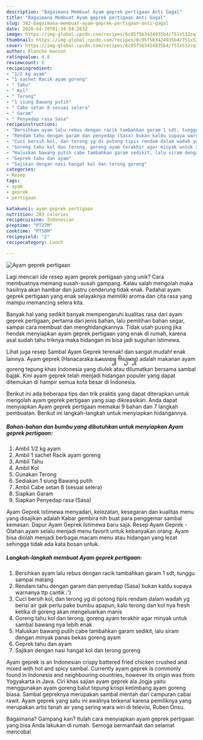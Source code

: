 ```yaml
---
description: "Bagaimana Membuat Ayam geprek pertigaan Anti Gagal"
title: "Bagaimana Membuat Ayam geprek pertigaan Anti Gagal"
slug: 382-bagaimana-membuat-ayam-geprek-pertigaan-anti-gagal
date: 2020-04-28T01:34:54.263Z
image: https://img-global.cpcdn.com/recipes/6c05f5b3424935b4/751x532cq70/ayam-geprek-pertigaan-foto-resep-utama.jpg
thumbnail: https://img-global.cpcdn.com/recipes/6c05f5b3424935b4/751x532cq70/ayam-geprek-pertigaan-foto-resep-utama.jpg
cover: https://img-global.cpcdn.com/recipes/6c05f5b3424935b4/751x532cq70/ayam-geprek-pertigaan-foto-resep-utama.jpg
author: Blanche Hanson
ratingvalue: 4.8
reviewcount: 6
recipeingredient:
- "1/2 kg ayam"
- "1 sachet Racik ayam goreng"
- " Tahu"
- " Kol"
- " Terong"
- "1 siung Bawang putih"
- " Cabe setan 8 sesuai selera"
- " Garam"
- " Penyedap rasa Sasa"
recipeinstructions:
- "Bersihkan ayam lalu rebus dengan racik tambahkan garam 1 sdt, tunggu sampai matang"
- "Rendam tahu dengan garam dan penyedap (Sasa) bukan kaldu supaya warnanya ttp cantik :&#39;)"
- "Cuci bersih kol, dan terong yg di potong tipis rendam dalam wadah yg berisi air gak perlu pake bumbu apapun, kalo terong dan kol nya fresh ketika di goreng akan mengeluarkan manis"
- "Goreng tahu kol dan terong, goreng ayam terakhir agar minyak untuk sambal bawang nya lebih enak"
- "Haluskan bawang putih cabe tambahkan garam sedikit, lalu siram dengan minyak panas bekas goreng ayam"
- "Geprek tahu dan ayam"
- "Sajikan dengan nasi hangat kol dan terong goreng"
categories:
- Resep
tags:
- ayam
- geprek
- pertigaan

katakunci: ayam geprek pertigaan 
nutrition: 283 calories
recipecuisine: Indonesian
preptime: "PT27M"
cooktime: "PT50M"
recipeyield: "2"
recipecategory: Lunch

---
```



![Ayam geprek pertigaan](https://img-global.cpcdn.com/recipes/6c05f5b3424935b4/751x532cq70/ayam-geprek-pertigaan-foto-resep-utama.jpg)

Lagi mencari ide resep ayam geprek pertigaan yang unik? Cara membuatnya memang susah-susah gampang. Kalau salah mengolah maka hasilnya akan hambar dan justru cenderung tidak enak. Padahal ayam geprek pertigaan yang enak selayaknya memiliki aroma dan cita rasa yang mampu memancing selera kita.

Banyak hal yang sedikit banyak mempengaruhi kualitas rasa dari ayam geprek pertigaan, pertama dari jenis bahan, lalu pemilihan bahan segar, sampai cara membuat dan menghidangkannya. Tidak usah pusing jika hendak menyiapkan ayam geprek pertigaan yang enak di rumah, karena asal sudah tahu triknya maka hidangan ini bisa jadi suguhan istimewa.

Lihat juga resep Sambal Ayam Geprek terenak! dan sangat mudah! enak lainnya. Ayam geprek (Hanacaraka:ꦄꦪꦩ꧀ ꦒꦼꦥꦽꦏ꧀) adalah makanan ayam goreng tepung khas Indonesia yang diulek atau dilumatkan bersama sambal bajak. Kini ayam geprek telah menjadi hidangan populer yang dapat ditemukan di hampir semua kota besar di Indonesia.


Berikut ini ada beberapa tips dan trik praktis yang dapat diterapkan untuk mengolah ayam geprek pertigaan yang siap dikreasikan. Anda dapat menyiapkan Ayam geprek pertigaan memakai 9 bahan dan 7 langkah pembuatan. Berikut ini langkah-langkah untuk menyiapkan hidangannya.

<!--inarticleads1-->

##### Bahan-bahan dan bumbu yang dibutuhkan untuk menyiapkan Ayam geprek pertigaan:

1. Ambil 1/2 kg ayam
1. Ambil 1 sachet Racik ayam goreng
1. Ambil  Tahu
1. Ambil  Kol
1. Gunakan  Terong
1. Sediakan 1 siung Bawang putih
1. Ambil  Cabe setan 8 (sesuai selera)
1. Siapkan  Garam
1. Siapkan  Penyedap rasa (Sasa)


Ayam Geprek Istimewa menyadari, kelezatan, kesegaran dan kualitas menu yang disajikan adalah Kabar gembira nih buat para penggemar sambal kemasan. Dapur Ayam Geprek Istimewa baru saja. Resep Ayam Geprek - Olahan ayam selalu menjadi menu favorit untuk kebanyakan orang. Ayam bisa diolah menjadi berbagai macam menu atau hidangan yang lezat sehingga tidak ada kata bosan untuk. 

<!--inarticleads2-->

##### Langkah-langkah membuat Ayam geprek pertigaan:

1. Bersihkan ayam lalu rebus dengan racik tambahkan garam 1 sdt, tunggu sampai matang
1. Rendam tahu dengan garam dan penyedap (Sasa) bukan kaldu supaya warnanya ttp cantik :&#39;)
1. Cuci bersih kol, dan terong yg di potong tipis rendam dalam wadah yg berisi air gak perlu pake bumbu apapun, kalo terong dan kol nya fresh ketika di goreng akan mengeluarkan manis
1. Goreng tahu kol dan terong, goreng ayam terakhir agar minyak untuk sambal bawang nya lebih enak
1. Haluskan bawang putih cabe tambahkan garam sedikit, lalu siram dengan minyak panas bekas goreng ayam
1. Geprek tahu dan ayam
1. Sajikan dengan nasi hangat kol dan terong goreng


Ayam geprek is an Indonesian crispy battered fried chicken crushed and mixed with hot and spicy sambal. Currently ayam geprek is commonly found in Indonesia and neighbouring countries, however its origin was from Yogyakarta in Java. Ciri khas sajian ayam geprek ala Jogja yaitu menggunakan ayam goreng balut tepung krispi ketimbang ayam goreng biasa. Sambal gepreknya merupakan sambal mentah dari campuran cabai rawit. Ayam geprek yang satu ini awalnya terkenal karena pemiliknya yang merupakan artis tanah air yang sering wara wiri di televisi, Ruben Onsu. 

Bagaimana? Gampang kan? Itulah cara menyiapkan ayam geprek pertigaan yang bisa Anda lakukan di rumah. Semoga bermanfaat dan selamat mencoba!
